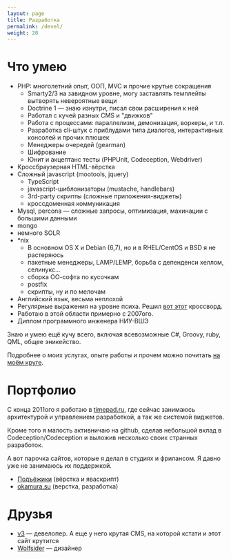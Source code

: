 ```yaml
---
layout: page
title: Разработка
permalink: /devel/
weight: 20
---
```


# Что умею

* PHP: многолетний опыт, ООП, MVC и прочие крутые сокращения
  * Smarty2/3 на завидном уровне, могу заставлять темплейты вытворять невероятные вещи
  * Doctrine 1 — знаю изнутри, писал свои расширения к ней
  * Работал с кучей разных CMS и "движков"
  * Работа с процессами: параллелизм, демонизация, воркеры, и т.п.
  * Разработка cli-штук с приблудами типа диалогов, интерактивных консолей и прочих плюшек
  * Менеджеры очередей (gearman)
  * Шифрование
  * Юнит и акцептанс тесты (PHPUnit, Codeception, Webdriver)
* Кроссбраузерная HTML-вёрстка
* Сложный javascript (mootools, jquery)
  * TypeScript
  * javascript-шиблонизаторы (mustache, handlebars)
  * 3rd-party скрипты (сложные приложения-виджеты)
  * кроссдоменная коммуникация
* Mysql, percona — сложные запросы, оптимизация, махинации с большими данными
* mongo
* немного SOLR
* *nix
  * В основном OS X и Debian (6,7), но и в RHEL/CentOS​ и BSD я не растеряюсь
  * пакетные менеджеры, LAMP/LEMP, борьба с депенденси хеллом, селинукс...
  * сборка ОО-софта по кусочкам
  * postfix
  * скрипты, ну и по мелочам
* Английский язык, весьма неплохой
* Регулярные выражения на уровне психа. Решил [вот этот](http://habrahabr.ru/post/168591/) кроссворд.
* Работаю в этой области примерно с 2007ого.
* Диплом программного инженера НИУ-ВШЭ

Знаю и умею ещё кучу всего, включая всевозможные C#, Groovy, ruby, QML, общее эникейство.

Подробнее о моих услугах, опыте работы и прочем можно почитать [на моём круге](http://artyfarty.moikrug.ru/).

# Портфолио

C конца 2011ого я работаю в [timepad.ru](https://timepad.ru/), где сейчас занимаюсь архитектурой и управлением разработкой, а так же системой виджетов.

Кроме того я малость активничаю на github, сделав небольшой вклад в Codeception/Codeception и выложив несколько своих странных разработок.

А вот парочка сайтов, которые я делал в студиях и фрилансом. Я давно уже не занимаюсь их поддержкой.

* [Подъёжики](http://podegiki.ru/) (вёрстка и яваскрипт)
* [okamura.su](http://okamura.su) (верстка, разработка)

# Друзья

* [v3](http://varyen.ru/) — девелопер. А еще у него крутая CMS, на которой кстати и этот сайт крутится
* [Wolfsider](https://vk.com/zukerberg) — дизайнер
